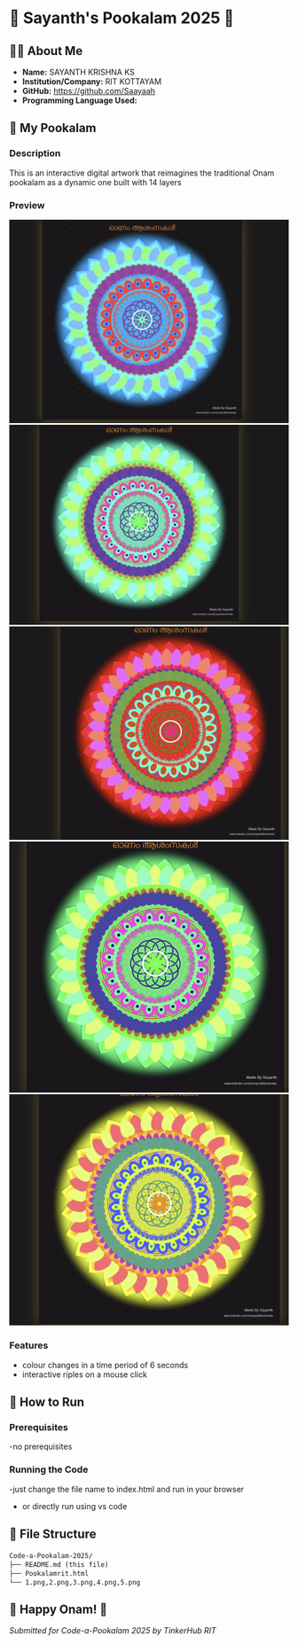 
# 🌸 Sayanth's Pookalam 2025 🌸

## 👨‍💻 About Me
- **Name:** SAYANTH KRISHNA KS
- **Institution/Company:** RIT KOTTAYAM
- **GitHub:** https://github.com/Saayaah
- **Programming Language Used:** 

## 🎨 My Pookalam

### Description
This is an interactive digital artwork that reimagines the traditional Onam pookalam as a dynamic one built with 14 layers 

### Preview
![img1](1.png)
![img2](2.png)
![img3](3.png)
![img4](4.png)
![img5](5.png)




### Features
- colour changes in a time period of 6 seconds
- interactive riples on a mouse click

## 🚀 How to Run

### Prerequisites
-no prerequisites

### Running the Code
-just change the file name to index.html and run in your browser
- or directly run using vs code

## 📁 File Structure
```
Code-a-Pookalam-2025/
├── README.md (this file)
├── Pookalamrit.html
└── 1.png,2.png,3.png,4.png,5.png

```

## 🎊 Happy Onam! 🎊
*Submitted for Code-a-Pookalam 2025 by TinkerHub RIT*
```
